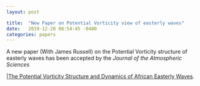 ```yaml
---
layout: post

title:  "New Paper on Potential Vorticity view of easterly waves"
date:   2019-12-28 08:54:45 -0400
categories: papers
---
```



A new paper (With James Russell) on the Potential Vorticity structure of easterly waves has been accepted by the <em>Journal of the Atmospheric Sciences</em>


|[The Potential Vorticity Structure and Dynamics of African Easterly Waves](https://journals.ametsoc.org/doi/10.1175/JAS-D-19-0019.1).

